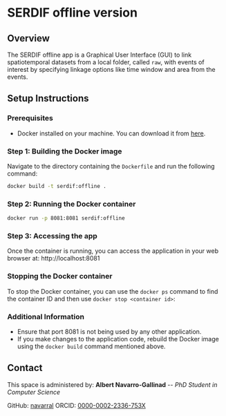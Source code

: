 # SERDIF offline version

## Overview

The SERDIF offline app is a Graphical User Interface (GUI) to link spatiotemporal datasets from a local folder, called `raw`, with events of interest by specifying linkage options like time window and area from the events.

## Setup Instructions

### Prerequisites

- Docker installed on your machine. You can download it from [here](https://www.docker.com/products/docker-desktop).

### Step 1: Building the Docker image 

Navigate to the directory containing the `Dockerfile` and run the following command: 

```sh 
docker build -t serdif:offline . 
```

### Step 2: Running the Docker container

```sh
docker run -p 8081:8081 serdif:offline
```

### Step 3: Accessing the app
Once the container is running, you can access the application in your web browser at: http://localhost:8081

### Stopping the Docker container

To stop the Docker container, you can use the `docker ps` command to find the container ID and then use `docker stop <container id>`:


### Additional Information
-   Ensure that port 8081 is not being used by any other application.
-   If you make changes to the application code, rebuild the Docker image using the `docker build` command mentioned above.


## Contact
This space is administered by:  **Albert Navarro-Gallinad**  -- *PhD Student in Computer Science*  

GitHub: [navarral](https://github.com/navarral)
ORCID: [0000-0002-2336-753X](https://orcid.org/0000-0002-2336-753X)  
